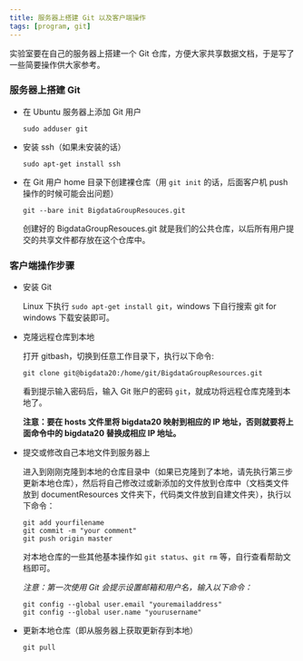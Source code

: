 ```yaml
---
title: 服务器上搭建 Git 以及客户端操作
tags: [program, git]
---
```


实验室要在自己的服务器上搭建一个 Git 仓库，方便大家共享数据文档，于是写了一些简要操作供大家参考。

### 服务器上搭建 Git

- 在 Ubuntu 服务器上添加 Git 用户

  ```shell
  sudo adduser git
  ```

- 安装 ssh（如果未安装的话）

  ```shell
  sudo apt-get install ssh
  ```

- 在 Git 用户 home 目录下创建裸仓库（用 `git init` 的话，后面客户机 push 操作的时候可能会出问题）
  ```shell
  git --bare init BigdataGroupResouces.git
  ```
  创建好的 BigdataGroupResouces.git 就是我们的公共仓库，以后所有用户提交的共享文件都存放在这个仓库中。

### 客户端操作步骤

- 安装 Git 

  Linux 下执行 `sudo apt-get install git`，windows 下自行搜索 git for windows 下载安装即可。

- 克隆远程仓库到本地

  打开 gitbash，切换到任意工作目录下，执行以下命令:

  ```shell
  git clone git@bigdata20:/home/git/BigdataGroupResources.git
  ```
  看到提示输入密码后，输入 Git 账户的密码 `git`，就成功将远程仓库克隆到本地了。

  **注意：要在 hosts 文件里将 bigdata20 映射到相应的 IP 地址，否则就要将上面命令中的 bigdata20 替换成相应 IP 地址。**

- 提交或修改自己本地文件到服务器上

  进入到刚刚克隆到本地的仓库目录中（如果已克隆到了本地，请先执行第三步更新本地仓库），然后将自己修改过或新添加的文件放到仓库中（文档类文件放到 documentResources 文件夹下，代码类文件放到自建文件夹），执行以下命令：

  ```shell
  git add yourfilename
  git commit -m "your comment"
  git push origin master
  ```
  对本地仓库的一些其他基本操作如 `git status`、`git rm` 等，自行查看帮助文档即可。

  *注意：第一次使用 Git 会提示设置邮箱和用户名，输入以下命令：*

  ```shell
  git config --global user.email "youremailaddress"
  git config --global user.name "yourusername"
  ```

- 更新本地仓库（即从服务器上获取更新存到本地）
  ```shell
  git pull
  ```